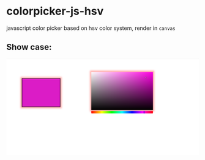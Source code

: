 # colorpicker-js-hsv
javascript color picker based on hsv color system, render in `canvas`
## Show case:
![preview](https://raw.githubusercontent.com/rrpvm/colorpicker-js-hsv/main/color_picker_js.png)
